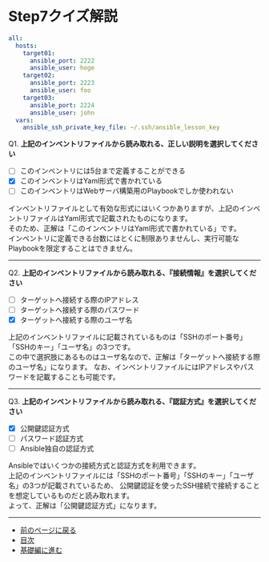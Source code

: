 # Step7クイズ解説

```yaml
all:
  hosts:
    target01:
      ansible_port: 2222
      ansible_user: hoge
    target02:
      ansible_port: 2223
      ansible_user: foo
    target03:
      ansible_port: 2224
      ansible_user: john
  vars:
    ansible_ssh_private_key_file: ~/.ssh/ansible_lesson_key

```

Q1. **上記のインベントリファイルから読み取れる、正しい説明を選択してください**

- [ ] このインベントリには5台まで定義することができる
- [x] このインベントリはYaml形式で書かれている
- [ ] このインベントリはWebサーバ構築用のPlaybookでしか使われない

インベントリファイルとして有効な形式にはいくつかありますが、上記のインベントリファイルはYaml形式で記載されたものになります。  
そのため、正解は「このインベントリはYaml形式で書かれている」です。  
インベントリに定義できる台数にはとくに制限ありませんし、実行可能なPlaybookを限定することはできません。

---

Q2. **上記のインベントリファイルから読み取れる、『接続情報』を選択してください**

- [ ] ターゲットへ接続する際のIPアドレス
- [ ] ターゲットへ接続する際のパスワード
- [x] ターゲットへ接続する際のユーザ名

上記のインベントリファイルに記載されているものは「SSHのポート番号」「SSHのキー」「ユーザ名」の3つです。  
この中で選択肢にあるものはユーザ名なので、正解は「ターゲットへ接続する際のユーザ名」になります。
なお、インベントリファイルにはIPアドレスやパスワードを記載することも可能です。

---

Q3. **上記のインベントリファイルから読み取れる、『認証方式』を選択してください**

- [x] 公開鍵認証方式
- [ ] パスワード認証方式
- [ ] Ansible独自の認証方式

Ansibleではいくつかの接続方式と認証方式を利用できます。  
上記のインベントリファイルには「SSHのポート番号」「SSHのキー」「ユーザ名」の3つが記載されているため、
公開鍵認証を使ったSSH接続で接続することを想定しているものだと読み取れます。  
よって、正解は「公開鍵認証方式」になります。

---

- [前のページに戻る](step6.md)
- [目次](README.md)
- [基礎編に進む](../02_basic/README.md)
